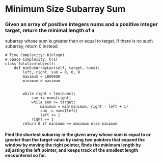# Minimum Size Subarray Sum

### Given an array of positive integers nums and a positive integer target, return the minimal length of a 
subarray
 whose sum is greater than or equal to target. If there is no such subarray, return 0 instead.

```
# Time Complexity: O(nlogn)
# Space Complexity: O(1)
class Solution(object):
    def minSubArrayLen(self, target, nums):
        left, right, sum = 0, 0, 0
        maximum = 1000000
        minimum = maximum
        
        
        while right < len(nums):
            sum += nums[right]
            while sum >= target:
                minimum = min(minimum, right - left + 1)
                sum -= nums[left]
                left += 1
            right += 1
        return 0 if minimum == maximum else minimum
```

#### Find the shortest subarray in the given array whose sum is equal to or greater than the target value by using two pointers that expand the window by moving the right pointer, finds the minimum length by adjusting the left pointer, and keeps track of the smallest length encountered so far.